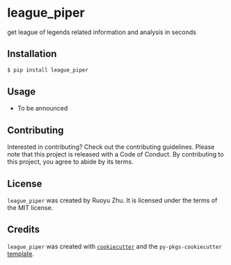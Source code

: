 # league_piper

get league of legends related information and analysis in seconds

## Installation

```bash
$ pip install league_piper
```

## Usage

- To be announced

## Contributing

Interested in contributing? Check out the contributing guidelines. Please note that this project is released with a Code of Conduct. By contributing to this project, you agree to abide by its terms.

## License

`league_piper` was created by Ruoyu Zhu. It is licensed under the terms of the MIT license.

## Credits

`league_piper` was created with [`cookiecutter`](https://cookiecutter.readthedocs.io/en/latest/) and the `py-pkgs-cookiecutter` [template](https://github.com/py-pkgs/py-pkgs-cookiecutter).

